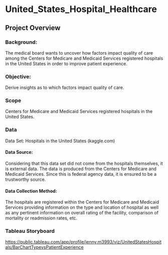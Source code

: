 # United_States_Hospital_Healthcare
## Project Overview

### Background: 
The medical board wants to uncover how factors impact quality of care among the Centers for Medicare and Medicaid Services registered hospitals in the United States in order to improve patient experience.

### Objective: 
Derive insights as to which factors impact quality of care.

### Scope
Centers for Medicare and Medicaid Services registered hospitals in the United States. 

### Data

Data Set: Hospitals in the United States (kaggle.com)

#### Data Source:  
Considering that this data set did not come from the hospitals themselves, it is external data. 
The data is produced from the Centers for Medicare and Medicaid Services. Since this is federal 
agency data, it is ensured to be a trustworthy source. 

#### Data Collection Method: 
The hospitals are registered within the Centers for Medicare and Medicaid 
Services providing information on the type and location of hospital as well as any pertinent 
information on overall rating of the facility, comparison of mortality or readmission rates, etc.

### Tableau Storyboard
https://public.tableau.com/app/profile/jenny.m3993/viz/UnitedStatesHospitals/BarChartTypevsPatientExperience
